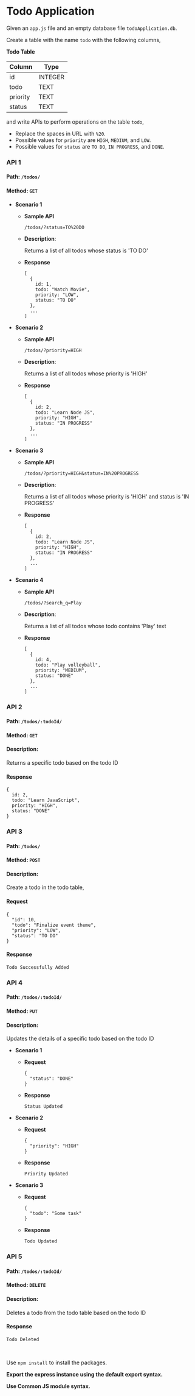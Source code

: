 # Todo Application

Given an `app.js` file and an empty database file `todoApplication.db`.

Create a table with the name `todo` with the following columns,

**Todo Table**

| Column   | Type    |
| -------- | ------- |
| id       | INTEGER |
| todo     | TEXT    |
| priority | TEXT    |
| status   | TEXT    |

and write APIs to perform operations on the table `todo`,

<MultiLineNote>
  
  - Replace the spaces in URL with `%20`.
  - Possible values for `priority` are `HIGH`, `MEDIUM`, and `LOW`.
  - Possible values for `status` are `TO DO`, `IN PROGRESS`, and `DONE`.
  
</MultiLineNote>

### API 1

#### Path: `/todos/`

#### Method: `GET`

- **Scenario 1**

  - **Sample API**
    ```
    /todos/?status=TO%20DO
    ```
  - **Description**:

    Returns a list of all todos whose status is 'TO DO'

  - **Response**

    ```
    [
      {
        id: 1,
        todo: "Watch Movie",
        priority: "LOW",
        status: "TO DO"
      },
      ...
    ]
    ```

- **Scenario 2**

  - **Sample API**
    ```
    /todos/?priority=HIGH
    ```
  - **Description**:

    Returns a list of all todos whose priority is 'HIGH'

  - **Response**

    ```
    [
      {
        id: 2,
        todo: "Learn Node JS",
        priority: "HIGH",
        status: "IN PROGRESS"
      },
      ...
    ]
    ```

- **Scenario 3**

  - **Sample API**
    ```
    /todos/?priority=HIGH&status=IN%20PROGRESS
    ```
  - **Description**:

    Returns a list of all todos whose priority is 'HIGH' and status is 'IN PROGRESS'

  - **Response**

    ```
    [
      {
        id: 2,
        todo: "Learn Node JS",
        priority: "HIGH",
        status: "IN PROGRESS"
      },
      ...
    ]
    ```

- **Scenario 4**

  - **Sample API**
    ```
    /todos/?search_q=Play
    ```
  - **Description**:

    Returns a list of all todos whose todo contains 'Play' text

  - **Response**

    ```
    [
      {
        id: 4,
        todo: "Play volleyball",
        priority: "MEDIUM",
        status: "DONE"
      },
      ...
    ]
    ```

### API 2

#### Path: `/todos/:todoId/`

#### Method: `GET`

#### Description:

Returns a specific todo based on the todo ID

#### Response

```
{
  id: 2,
  todo: "Learn JavaScript",
  priority: "HIGH",
  status: "DONE"
}
```

### API 3

#### Path: `/todos/`

#### Method: `POST`

#### Description:

Create a todo in the todo table,

#### Request

```
{
  "id": 10,
  "todo": "Finalize event theme",
  "priority": "LOW",
  "status": "TO DO"
}
```

#### Response

```
Todo Successfully Added
```

### API 4

#### Path: `/todos/:todoId/`

#### Method: `PUT`

#### Description:

Updates the details of a specific todo based on the todo ID

- **Scenario 1**

  - **Request**
    ```
    {
      "status": "DONE"
    }
    ```
  - **Response**

    ```
    Status Updated
    ```

- **Scenario 2**

  - **Request**
    ```
    {
      "priority": "HIGH"
    }
    ```
  - **Response**

    ```
    Priority Updated
    ```

- **Scenario 3**

  - **Request**
    ```
    {
      "todo": "Some task"
    }
    ```
  - **Response**

    ```
    Todo Updated
    ```

### API 5

#### Path: `/todos/:todoId/`

#### Method: `DELETE`

#### Description:

Deletes a todo from the todo table based on the todo ID

#### Response

```
Todo Deleted
```

<br/>

Use `npm install` to install the packages.

**Export the express instance using the default export syntax.**

**Use Common JS module syntax.**
